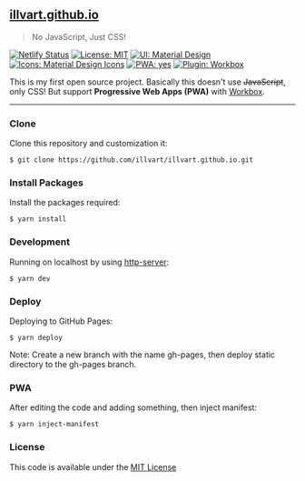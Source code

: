 ## [illvart.github.io](https://github.com/illvart/illvart.github.io)

> No JavaScript, Just CSS!

[![Netlify Status](https://api.netlify.com/api/v1/badges/0392af17-3c20-4278-8139-7dbabd347d5c/deploy-status)](https://app.netlify.com/sites/illvart/deploys)
[![License: MIT](https://img.shields.io/badge/License-MIT-blue.svg)](LICENSE)
[![UI: Material Design](https://img.shields.io/badge/UI-Material%20Design-%23FF4081.svg)](https://material.io)
[![Icons: Material Design Icons](https://img.shields.io/badge/Icons-Material%20Design%20Icons-%232196F3.svg)](https://github.com/templarian/MaterialDesign/)
[![PWA: yes](https://img.shields.io/badge/PWA-yes-%235A0FC8.svg)](https://developers.google.com/web/progressive-web-apps/)
[![Plugin: Workbox](https://img.shields.io/badge/Plugin-Workbox-%23F57C00.svg)](https://github.com/GoogleChrome/workbox)

This is my first open source project. Basically this doesn't use ~~JavaScript~~, only CSS! But support **Progressive Web Apps (PWA)** with [Workbox](https://github.com/GoogleChrome/workbox).

---

### Clone
 Clone this repository and customization it:
```
$ git clone https://github.com/illvart/illvart.github.io.git
```

### Install Packages
Install the packages required:
```
$ yarn install
```

### Development
Running on localhost by using [http-server](https://github.com/indexzero/http-server):
```
$ yarn dev
```

### Deploy
Deploying to GitHub Pages:
```
$ yarn deploy
```
Note: Create a new branch with the name gh-pages, then deploy static directory to the gh-pages branch.

### PWA
After editing the code and adding something, then inject manifest:
```
$ yarn inject-manifest
```

### License
This code is available under the [MIT License](LICENSE)